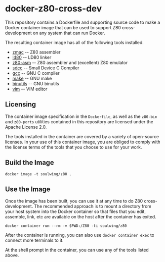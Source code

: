 docker-z80-cross-dev
====================

This repository contains a Dockerfile and supporting source code to make 
a Docker container image that can be used to support Z80 cross-development 
on any system that can run Docker.

The resulting container image has all of the following tools installed.

* [zmac](http://48k.ca) -- Z80 assembler
* [ld80](http://48k.ca) -- LD80 linker 
* [z80-asm](http://wwwhomes.uni-bielefeld.de/achim/z80-asm.html) -- 
  Z80 assembler and (excellent) Z80 emulator
* [sdcc](http://sdcc.sourceforge.net/) -- Small Device C Compiler
* [gcc](https://gcc.gnu.org/) -- GNU C compiler
* [make](https://www.gnu.org/software/make/) -- GNU make
* [binutils](https://www.gnu.org/software/binutils/) -- GNU binutils
* [vim](https://www.vim.org/) -- VIM editor

Licensing
---------

The container image specification in the `Dockerfile`, as well as the 
`z80-bin` and `z80-ports` utilities contained in this repository are 
licensed under the Apache License 2.0.

The tools installed in the container are covered by a variety of open-source
licenses. In your use of this container image, you are obliged to comply with
the license terms of the tools that you choose to use for your work.

Build the Image
---------------

```
docker image -t soulwing/z80 .
```

Use the Image
-------------

Once the image has been built, you can use it at any time to do Z80 
cross-development. The recommended approach is to mount a directory from
your host system into the Docker container so that files that you edit,
assemble, link, etc are available on the host after the container has
exited.

```
docker container run --rm -v $PWD:/Z80 -ti soulwing/z80 
```

After the container is running, you can also use `docker container exec`
to connect more terminals to it.

At the shell prompt in the container, you can use any of the tools listed
above.
